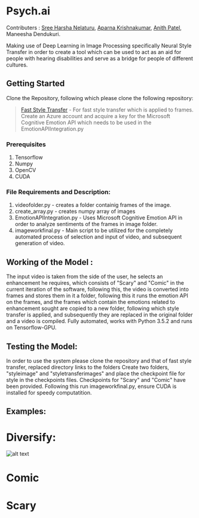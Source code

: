 # Psych.ai
Contributers : [Sree Harsha Nelaturu](https://github.com/TheBigFundamental), [Aparna Krishnakumar](https://github.com/Aparnaakk), [Anith Patel](https://github.com/anithp), Maneesha Dendukuri.

Making use of Deep Learning in Image Processing specifically Neural Style Transfer in order to create a tool which can be used to act as an aid for people with hearing disabilities and serve as a bridge for people of different cultures.
## Getting Started

Clone the Repository, following which please clone the following repository:
> [Fast Style Transfer](https://github.com/lengstrom/fast-style-transfer) - For fast style transfer which is applied to frames.
> Create an Azure account and acquire a key for the Microsoft Cognitive Emotion API which needs to be used in the EmotionAPIIntegration.py

### Prerequisites
<ol>
  <li> Tensorflow
  <li> Numpy
  <li> OpenCV
  <li> CUDA
</ol>

### File Requirements and Description:
<ol>
  <li> videofolder.py - creates a folder containig frames of the image.
  <li> create_array.py - creates numpy array of images
  <li> EmotionAPIIntegration.py - Uses Microsoft Cognitive Emotion API in order to analyze sentiments of the frames in 
        image folder.
  <li> imageworkfinal.py - Main script to be utilized for the completely automated process of selection and input of video, and   
       subsequent generation of video.
</ol>

## Working of the Model :
The input video is taken from the side of the user, he selects an enhancement he requires, which consists of "Scary" and "Comic" in the current iteration of the software, following this, the video is converted into frames and stores them in it a folder, following this it runs the emotion API on the frames, and the frames which contain the emotions related to enhancement sought are copied to a new folder, following which style transfer is applied, and subsequently they are replaced in the original folder and a video is compiled. Fully automated, works with Python 3.5.2 and runs on Tensorflow-GPU.


## Testing the Model:

In order to use the system please clone the repository and that of fast style transfer, replaced directory links to the folders
Create two folders, "styleimage" and "styletransferimages" and place the checkpoint file for style in the checkpoints files.
Checkpoints for "Scary" and "Comic" have been provided. Following this run imageworkfinal.py, ensure CUDA is installed for speedy computatition.

## Examples:
# Diversify:
![alt text](https://j.gifs.com/MQNJ0A.gif)

# Comic


# Scary
